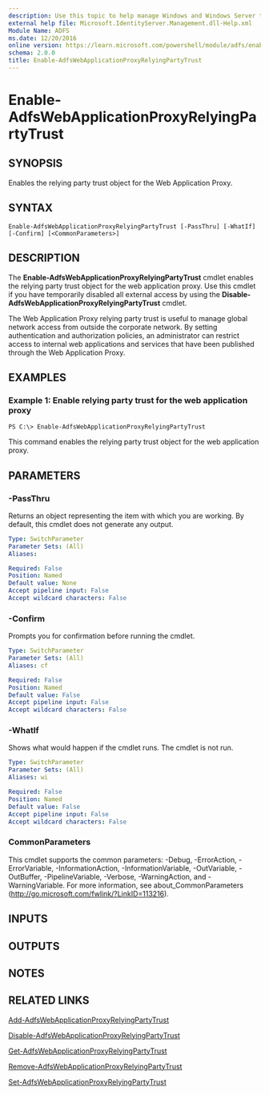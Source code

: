 ```yaml
---
description: Use this topic to help manage Windows and Windows Server technologies with Windows PowerShell.
external help file: Microsoft.IdentityServer.Management.dll-Help.xml
Module Name: ADFS
ms.date: 12/20/2016
online version: https://learn.microsoft.com/powershell/module/adfs/enable-adfswebapplicationproxyrelyingpartytrust?view=windowsserver2019-ps&wt.mc_id=ps-gethelp
schema: 2.0.0
title: Enable-AdfsWebApplicationProxyRelyingPartyTrust
---
```


# Enable-AdfsWebApplicationProxyRelyingPartyTrust

## SYNOPSIS
Enables the relying party trust object for the Web Application Proxy.

## SYNTAX

```
Enable-AdfsWebApplicationProxyRelyingPartyTrust [-PassThru] [-WhatIf] [-Confirm] [<CommonParameters>]
```

## DESCRIPTION
The **Enable-AdfsWebApplicationProxyRelyingPartyTrust** cmdlet enables the relying party trust object for the web application proxy.
Use this cmdlet if you have temporarily disabled all external access by using the **Disable-AdfsWebApplicationProxyRelyingPartyTrust** cmdlet.

The Web Application Proxy relying party trust is useful to manage global network access from outside the corporate network.
By setting authentication and authorization policies, an administrator can restrict access to internal web applications and services that have been published through the Web Application Proxy.

## EXAMPLES

### Example 1: Enable relying party trust for the web application proxy
```
PS C:\> Enable-AdfsWebApplicationProxyRelyingPartyTrust
```

This command enables the relying party trust object for the web application proxy.

## PARAMETERS

### -PassThru
Returns an object representing the item with which you are working.
By default, this cmdlet does not generate any output.

```yaml
Type: SwitchParameter
Parameter Sets: (All)
Aliases: 

Required: False
Position: Named
Default value: None
Accept pipeline input: False
Accept wildcard characters: False
```

### -Confirm
Prompts you for confirmation before running the cmdlet.

```yaml
Type: SwitchParameter
Parameter Sets: (All)
Aliases: cf

Required: False
Position: Named
Default value: False
Accept pipeline input: False
Accept wildcard characters: False
```

### -WhatIf
Shows what would happen if the cmdlet runs.
The cmdlet is not run.

```yaml
Type: SwitchParameter
Parameter Sets: (All)
Aliases: wi

Required: False
Position: Named
Default value: False
Accept pipeline input: False
Accept wildcard characters: False
```

### CommonParameters
This cmdlet supports the common parameters: -Debug, -ErrorAction, -ErrorVariable, -InformationAction, -InformationVariable, -OutVariable, -OutBuffer, -PipelineVariable, -Verbose, -WarningAction, and -WarningVariable. For more information, see about_CommonParameters (http://go.microsoft.com/fwlink/?LinkID=113216).

## INPUTS

## OUTPUTS

## NOTES

## RELATED LINKS

[Add-AdfsWebApplicationProxyRelyingPartyTrust](./Add-AdfsWebApplicationProxyRelyingPartyTrust.md)

[Disable-AdfsWebApplicationProxyRelyingPartyTrust](./Disable-AdfsWebApplicationProxyRelyingPartyTrust.md)

[Get-AdfsWebApplicationProxyRelyingPartyTrust](./Get-AdfsWebApplicationProxyRelyingPartyTrust.md)

[Remove-AdfsWebApplicationProxyRelyingPartyTrust](./Remove-AdfsWebApplicationProxyRelyingPartyTrust.md)

[Set-AdfsWebApplicationProxyRelyingPartyTrust](./Set-AdfsWebApplicationProxyRelyingPartyTrust.md)

